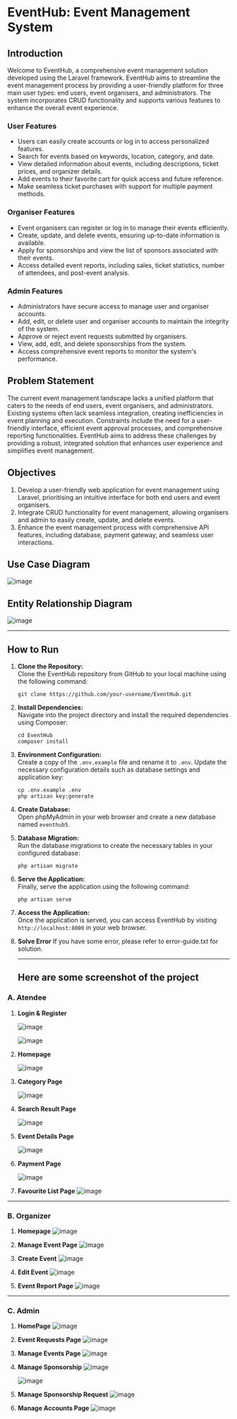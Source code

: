 
# EventHub: Event Management System

## Introduction

Welcome to EventHub, a comprehensive event management solution developed using the Laravel framework. EventHub aims to streamline the event management process by providing a user-friendly platform for three main user types: end users, event organisers, and administrators. The system incorporates CRUD functionality and supports various features to enhance the overall event experience.

### User Features

- Users can easily create accounts or log in to access personalized features.
- Search for events based on keywords, location, category, and date.
- View detailed information about events, including descriptions, ticket prices, and organizer details.
- Add events to their favorite cart for quick access and future reference.
- Make seamless ticket purchases with support for multiple payment methods.

### Organiser Features

- Event organisers can register or log in to manage their events efficiently.
- Create, update, and delete events, ensuring up-to-date information is available.
- Apply for sponsorships and view the list of sponsors associated with their events.
- Access detailed event reports, including sales, ticket statistics, number of attendees, and post-event analysis.

### Admin Features

- Administrators have secure access to manage user and organiser accounts.
- Add, edit, or delete user and organiser accounts to maintain the integrity of the system.
- Approve or reject event requests submitted by organisers.
- View, add, edit, and delete sponsorships from the system.
- Access comprehensive event reports to monitor the system's performance.

## Problem Statement

The current event management landscape lacks a unified platform that caters to the needs of end users, event organisers, and administrators. Existing systems often lack seamless integration, creating inefficiencies in event planning and execution. Constraints include the need for a user-friendly interface, efficient event approval processes, and comprehensive reporting functionalities. EventHub aims to address these challenges by providing a robust, integrated solution that enhances user experience and simplifies event management.

## Objectives

1. Develop a user-friendly web application for event management using Laravel, prioritising an intuitive interface for both end users and event organisers.
2. Integrate CRUD functionality for event management, allowing organisers and admin to easily create, update, and delete events.
3. Enhance the event management process with comprehensive API features, including database, payment gateway, and seamless user interactions.

## Use Case Diagram
![image](https://github.com/M-Ibrahim5/Event-Management-System/assets/93575112/7e04123a-ee9b-409b-a8e0-456634ae77c5)

## Entity Relationship Diagram
![image](https://github.com/M-Ibrahim5/Event-Management-System/assets/93575112/a912da9a-ca90-48a6-ad01-314fd0f52f1c)

---

## How to Run 

1. **Clone the Repository:**  
   Clone the EventHub repository from GitHub to your local machine using the following command:
   ```
   git clone https://github.com/your-username/EventHub.git
   ```

2. **Install Dependencies:**  
   Navigate into the project directory and install the required dependencies using Composer:
   ```
   cd EventHub
   composer install
   ```

3. **Environment Configuration:**  
   Create a copy of the `.env.example` file and rename it to `.env`. Update the necessary configuration details such as database settings and application key:
   ```
   cp .env.example .env
   php artisan key:generate
   ```

4. **Create Database:**  
   Open phpMyAdmin in your web browser and create a new database named `eventhub5`.

5. **Database Migration:**  
   Run the database migrations to create the necessary tables in your configured database:
   ```
   php artisan migrate
   ```

6. **Serve the Application:**  
   Finally, serve the application using the following command:
   ```
   php artisan serve
   ```

7. **Access the Application:**  
   Once the application is served, you can access EventHub by visiting `http://localhost:8000` in your web browser.

8. **Solve Error**
   If you have some error, please refer to error-guide.txt for solution.
   
   ---
   
   ## Here are some screenshot of the project
### A. Atendee
1. **Login & Register**

   ![image](https://github.com/M-Ibrahim5/Event-Management-System/assets/93575112/2482f0fd-4dcc-44f0-b276-1317b28d9042)

   ![image](https://github.com/M-Ibrahim5/Event-Management-System/assets/93575112/362d1d6c-9454-4273-9c82-fd1f54948709)

2. **Homepage**

   ![image](https://github.com/M-Ibrahim5/Event-Management-System/assets/93575112/c6f2202e-d2ba-4dcf-b5c1-7ee481b193c2)

3. **Category Page**

   ![image](https://github.com/M-Ibrahim5/Event-Management-System/assets/93575112/4f4f3de7-52e9-4679-b956-b0f18be154fe)

4. **Search Result Page**

   ![image](https://github.com/M-Ibrahim5/Event-Management-System/assets/93575112/0ad8e8d3-3645-41ad-9fb9-f8d29fbd8292)

5. **Event Details Page**

   ![image](https://github.com/M-Ibrahim5/Event-Management-System/assets/93575112/2a74c74e-b76b-46b6-845f-4563c77a446a)

6. **Payment Page**

   ![image](https://github.com/M-Ibrahim5/Event-Management-System/assets/93575112/21b46c05-f313-4629-bf17-70d89d091d0e)

7. **Favourite List Page**
    ![image](https://github.com/M-Ibrahim5/Event-Management-System/assets/93575112/172597d1-76d0-4a93-ac5f-7249ebee5c7f)

---

### B. Organizer
1. **Homepage**
   ![image](https://github.com/M-Ibrahim5/Event-Management-System/assets/93575112/f51ea3c9-d984-41f7-aac7-e6db512e62fc)

2. **Manage Event Page**
   ![image](https://github.com/M-Ibrahim5/Event-Management-System/assets/93575112/6c58f2c7-35e0-4cf6-af73-a3923a3a0ecf)

3. **Create Event**
   ![image](https://github.com/M-Ibrahim5/Event-Management-System/assets/93575112/0c2c0b62-1498-4d03-8ad9-b26b0a48a868)

4. **Edit Event**
   ![image](https://github.com/M-Ibrahim5/Event-Management-System/assets/93575112/523c1f47-656e-4304-89a2-15f162bf3c04)

5. **Event Report Page**
   ![image](https://github.com/M-Ibrahim5/Event-Management-System/assets/93575112/b9c5c278-a955-4688-97ac-7dd4f9bd962a)

---

### C. Admin
1. **HomePage**
   ![image](https://github.com/M-Ibrahim5/Event-Management-System/assets/93575112/0b415f4e-408c-4812-8c5b-abf608cbde03)

2. **Event Requests Page**
   ![image](https://github.com/M-Ibrahim5/Event-Management-System/assets/93575112/39f47258-7310-40e1-8861-4c4c27809782)

3. **Manage Events Page**
   ![image](https://github.com/M-Ibrahim5/Event-Management-System/assets/93575112/5aa235ef-b264-4258-b888-ea5a6d0305ab)

4. **Manage Sponsorship**
   ![image](https://github.com/M-Ibrahim5/Event-Management-System/assets/93575112/d99739f1-c80e-4a98-abba-e6fd5e27fd3d)

   ![image](https://github.com/M-Ibrahim5/Event-Management-System/assets/93575112/01e41d4e-b205-4203-bf7e-a6fd3b0c01ae)

5. **Manage Sponsorship Request**
   ![image](https://github.com/M-Ibrahim5/Event-Management-System/assets/93575112/055fd207-3cd0-4062-b5d0-725ab895321e)

6. **Manage Accounts Page**
   ![image](https://github.com/M-Ibrahim5/Event-Management-System/assets/93575112/de06ade8-4b6d-4196-96ca-65f4b6c29878)
